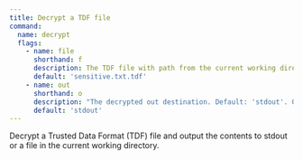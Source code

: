 ```yaml
---
title: Decrypt a TDF file
command:
  name: decrypt
  flags:
    - name: file
      shorthand: f
      description: The TDF file with path from the current working directory being decrypted (default 'sensitive.txt.tdf')
      default: 'sensitive.txt.tdf'
    - name: out
      shorthand: o
      description: "The decrypted out destination. Default: 'stdout'. Options: ['file', 'stdout']"
      default: 'stdout'
---
```


Decrypt a Trusted Data Format (TDF) file and output the contents to stdout or a file in the current working directory.
